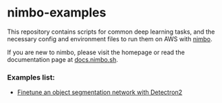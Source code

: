 # nimbo-examples

This repository contains scripts for common deep learning tasks, and the necessary config and environment files to run them on AWS with [nimbo](https://nimbo.sh).

If you are new to nimbo, please visit the homepage or read the documentation page at [docs.nimbo.sh](https://docs.nimbo.sh).

### Examples list:
- [Finetune an object segmentation network with Detectron2](https://github.com/nimbo-sh/nimbo-examples/tree/main/detectron)
